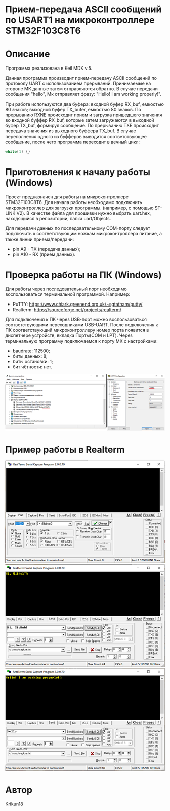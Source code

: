 # Прием-передача ASCII сообщений по USART1 на микроконтроллере STM32F103C8T6

# Описание
Программа реализована в Keil MDK v.5.

Данная программа производит прием-передачу ASCII сообщений по протоколу UART с использованием прерываний. 
Принимаемые на стороне МК данные затем отправляются обратно. В случае передачи сообщения "hello", Мк отправляет фразу: "Hello! I am working properly!".

При работе используются два буфера: входной буфер RX_buf, емкостью 80 знаков; выходной буфер TX_bufer, емкостью 80 знаков.
По прерыванию RXNE происходит прием и загрузка пришедшего значения во входной буффер RX_buf, которые затем загружаются
в выходной буфер TX_buf, формируя сообщение.
По прерыванию TXE происходит передача значения из выходного буффера TX_buf.
В случае переполнения одного из буфферов выводится соответствующее сообщение, после чего программа переходит в вечный цикл:
```C
while(1) {}
```

# Приготовления к началу работы (Windows)
Проект предназначен для работы на микроконтроллере STM32F103C8T6. 
Для начала работы необходимо подключить микроконтроллер для загрузки программы. (например, с помощью ST-LINK V2).
В качестве файла для прошивки нужно выбрать uart.hex, находящийся в репозитории, папка uart/Objects.
 
Для передачи данных по последовательному COM-порту следует подключить к соответствующим ножкам микроконтроллера
питание, а также линии приема/передачи:
 - pin A9 - TX (передача данных);
 - pin A10 - RX (прием данных).

# Проверка работы на ПК (Windows)
 Для работы через последовательный порт необходимо воспользоваться терминальной программой. Например:
 - PuTTY: https://www.chiark.greenend.org.uk/~sgtatham/putty/
 - Realterm: https://sourceforge.net/projects/realterm/
 
 Для подключения к ПК через USB-порт можно воспользоваться соответствующими переходниками USB-UART.
 После подключения к ПК соответствующий микроконтроллеру номер порта появится в диспетчере устройств, вкладка Порты(COM и LPT).
 Через терминальную программу подключаемся к порту МК с настройками:
 - baudrate: 112500;
 - биты данных: 8;
 - биты остановки: 1;
 - бит чётности: нет.
 
 ![Диспетчер устройств и конфигурация PuTTY](Screenshots/PuTTY_conf.PNG "Диспетчер устройств и конфигурация PuTTY")
 
 # Пример работы в Realterm
  ![Конфигурация Realterm](Screenshots/Realterm_conf.PNG "Конфигурация Realterm")
  ![Привет, GitHub!](Screenshots/Realterm_hi_github.PNG "Привет, GitHub!")
  ![Отправка hello](Screenshots/Realterm_hello.PNG "Отправка hello")
 
 
 # Автор
 Krikun18
